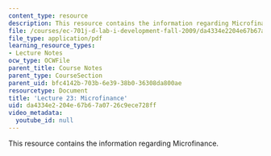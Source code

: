 ```yaml
---
content_type: resource
description: This resource contains the information regarding Microfinance.
file: /courses/ec-701j-d-lab-i-development-fall-2009/da4334e2204e67b67a0726c9ece728ff_MITEC_701JF09_lec23_nb.pdf
file_type: application/pdf
learning_resource_types:
- Lecture Notes
ocw_type: OCWFile
parent_title: Course Notes
parent_type: CourseSection
parent_uid: bfc4142b-703b-6e39-38b0-36308da800ae
resourcetype: Document
title: 'Lecture 23: Microfinance'
uid: da4334e2-204e-67b6-7a07-26c9ece728ff
video_metadata:
  youtube_id: null
---
```

This resource contains the information regarding Microfinance.